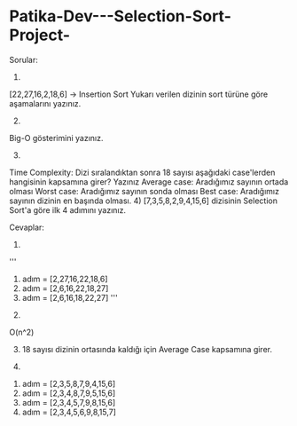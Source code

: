 # Patika-Dev---Selection-Sort-Project-
Sorular:

1)
[22,27,16,2,18,6] -> Insertion Sort
Yukarı verilen dizinin sort türüne göre aşamalarını yazınız.

2)
Big-O gösterimini yazınız.

3)
Time Complexity: Dizi sıralandıktan sonra 18 sayısı aşağıdaki case'lerden hangisinin kapsamına girer? Yazınız
Average case: Aradığımız sayının ortada olması
Worst case: Aradığımız sayının sonda olması
Best case: Aradığımız sayının dizinin en başında olması.
4)
[7,3,5,8,2,9,4,15,6] dizisinin Selection Sort'a göre ilk 4 adımını yazınız.

Cevaplar:

1)

'''
1. adım = [2,27,16,22,18,6]
2. adım = [2,6,16,22,18,27]
3. adım = [2,6,16,18,22,27]
'''
2)
O(n^2)

3) 18 sayısı dizinin ortasında kaldığı için Average Case kapsamına girer.

4) 
1. adım = [2,3,5,8,7,9,4,15,6]
2. adım = [2,3,4,8,7,9,5,15,6]
3. adım = [2,3,4,5,7,9,8,15,6]
4. adım = [2,3,4,5,6,9,8,15,7]
